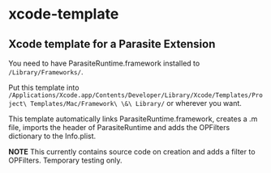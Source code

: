 # xcode-template
## Xcode template for a Parasite Extension

You need to have ParasiteRuntime.framework installed to ```/Library/Frameworks/```.

Put this template into ```/Applications/Xcode.app/Contents/Developer/Library/Xcode/Templates/Project\ Templates/Mac/Framework\ \&\ Library/``` or wherever you want.

This template automatically links ParasiteRuntime.framework, creates a .m file, imports the header of ParasiteRuntime and adds the OPFilters dictionary to the Info.plist.

**NOTE** This currently contains source code on creation and adds a filter to OPFilters. Temporary testing only.
